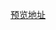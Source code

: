 [预览地址](https://zhangooy.github.io/demo/vue-demo/%E7%82%B9%E5%87%BB%E6%8C%89%E9%92%AEtrue(false)%E6%96%87%E5%AD%97.html)
